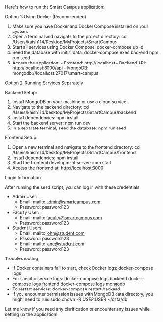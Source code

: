 Here's how to run the Smart Campus application:

  Option 1: Using Docker (Recommended)

  1. Make sure you have Docker and Docker Compose installed on your system.
  2. Open a terminal and navigate to the project directory:
  cd /Users/kaish114/Desktop/MyProjects/SmartCampus
  3. Start all services using Docker Compose:
  docker-compose up -d
  4. Seed the database with initial data:
  docker-compose exec backend npm run seed
  5. Access the application:
    - Frontend: http://localhost
    - Backend API: http://localhost:8000/api
    - MongoDB: mongodb://localhost:27017/smart-campus

  Option 2: Running Services Separately

  Backend Setup:

  1. Install MongoDB on your machine or use a cloud service.
  2. Navigate to the backend directory:
  cd /Users/kaish114/Desktop/MyProjects/SmartCampus/backend
  3. Install dependencies:
  npm install
  4. Start the backend server:
  npm run dev
  5. In a separate terminal, seed the database:
  npm run seed

  Frontend Setup:

  1. Open a new terminal and navigate to the frontend directory:
  cd /Users/kaish114/Desktop/MyProjects/SmartCampus/frontend
  2. Install dependencies:
  npm install
  3. Start the frontend development server:
  npm start
  4. Access the frontend at: http://localhost:3000

  Login Information

  After running the seed script, you can log in with these credentials:

  - Admin User:
    - Email: mailto:admin@smartcampus.com
    - Password: password123
  - Faculty User:
    - Email: mailto:faculty@smartcampus.com
    - Password: password123
  - Student Users:
    - Email: mailto:john@student.com
    - Password: password123
    - Email: mailto:jane@student.com
    - Password: password123

  Troubleshooting

  - If Docker containers fail to start, check Docker logs:
  docker-compose logs
  - For specific service logs:
  docker-compose logs backend
  docker-compose logs frontend
  docker-compose logs mongodb
  - To restart services:
  docker-compose restart backend
  - If you encounter permission issues with MongoDB data directory, you might need to run:
  sudo chown -R $USER:$USER ~/data/db

  Let me know if you need any clarification or encounter any issues while setting up the application!